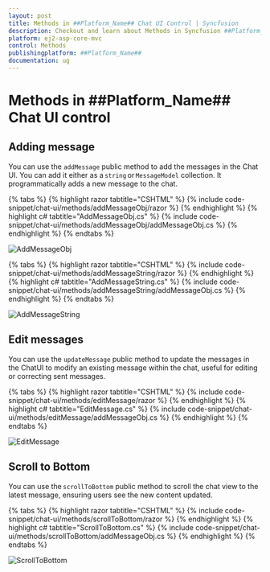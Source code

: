 ```yaml
---
layout: post
title: Methods in ##Platform_Name## Chat UI Control | Syncfusion
description: Checkout and learn about Methods in Syncfusion ##Platform_Name## Chat UI control of Syncfusion Essential JS 2 and more.
platform: ej2-asp-core-mvc
control: Methods
publishingplatform: ##Platform_Name##
documentation: ug
---
```


# Methods in ##Platform_Name## Chat UI control

## Adding message

You can use the `addMessage` public method to add the messages in the Chat UI. You can add it either as a `string` or `MessageModel` collection. It programmatically adds a new message to the chat.

{% tabs %}
{% highlight razor tabtitle="CSHTML" %}
{% include code-snippet/chat-ui/methods/addMessageObj/razor %}
{% endhighlight %}
{% highlight c# tabtitle="AddMessageObj.cs" %}
{% include code-snippet/chat-ui/methods/addMessageObj/addMessageObj.cs %}
{% endhighlight %}
{% endtabs %}

![AddMessageObj](images/addMessageObj.png)

{% tabs %}
{% highlight razor tabtitle="CSHTML" %}
{% include code-snippet/chat-ui/methods/addMessageString/razor %}
{% endhighlight %}
{% highlight c# tabtitle="AddMessageString.cs" %}
{% include code-snippet/chat-ui/methods/addMessageString/addMessageObj.cs %}
{% endhighlight %}
{% endtabs %}

![AddMessageString](images/addMessageString.png)

## Edit messages

You can use the `updateMessage` public method to update the messages in the ChatUI to modify an existing message within the chat, useful for editing or correcting sent messages.

{% tabs %}
{% highlight razor tabtitle="CSHTML" %}
{% include code-snippet/chat-ui/methods/editMessage/razor %}
{% endhighlight %}
{% highlight c# tabtitle="EditMessage.cs" %}
{% include code-snippet/chat-ui/methods/editMessage/addMessageObj.cs %}
{% endhighlight %}
{% endtabs %}

![EditMessage](images/editMessage.png)

## Scroll to Bottom

You can use the `scrollToBottom` public method to scroll the chat view to the latest message, ensuring users see the new content updated.

{% tabs %}
{% highlight razor tabtitle="CSHTML" %}
{% include code-snippet/chat-ui/methods/scrollToBottom/razor %}
{% endhighlight %}
{% highlight c# tabtitle="ScrollToBottom.cs" %}
{% include code-snippet/chat-ui/methods/scrollToBottom/addMessageObj.cs %}
{% endhighlight %}
{% endtabs %}

![ScrollToBottom](images/scrollToBottom.png)
